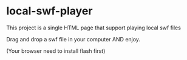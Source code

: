 # local-swf-player
This project is a single HTML page that support playing local swf files

Drag and drop a swf file in your computer AND enjoy.

(Your browser need to install flash first)
